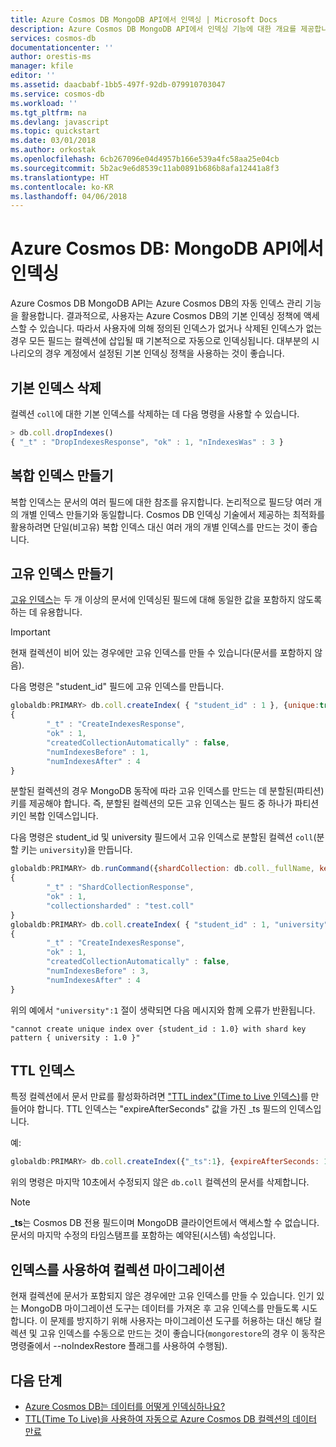 ```yaml
---
title: Azure Cosmos DB MongoDB API에서 인덱싱 | Microsoft Docs
description: Azure Cosmos DB MongoDB API에서 인덱싱 기능에 대한 개요를 제공합니다.
services: cosmos-db
documentationcenter: ''
author: orestis-ms
manager: kfile
editor: ''
ms.assetid: daacbabf-1bb5-497f-92db-079910703047
ms.service: cosmos-db
ms.workload: ''
ms.tgt_pltfrm: na
ms.devlang: javascript
ms.topic: quickstart
ms.date: 03/01/2018
ms.author: orkostak
ms.openlocfilehash: 6cb267096e04d4957b166e539a4fc58aa25e04cb
ms.sourcegitcommit: 5b2ac9e6d8539c11ab0891b686b8afa12441a8f3
ms.translationtype: HT
ms.contentlocale: ko-KR
ms.lasthandoff: 04/06/2018
---
```

# <a name="indexing-in-the-azure-cosmos-db-mongodb-api"></a>Azure Cosmos DB: MongoDB API에서 인덱싱

Azure Cosmos DB MongoDB API는 Azure Cosmos DB의 자동 인덱스 관리 기능을 활용합니다. 결과적으로, 사용자는 Azure Cosmos DB의 기본 인덱싱 정책에 액세스할 수 있습니다. 따라서 사용자에 의해 정의된 인덱스가 없거나 삭제된 인덱스가 없는 경우 모든 필드는 컬렉션에 삽입될 때 기본적으로 자동으로 인덱싱됩니다. 대부분의 시나리오의 경우 계정에서 설정된 기본 인덱싱 정책을 사용하는 것이 좋습니다.

## <a name="dropping-the-default-indexes"></a>기본 인덱스 삭제

컬렉션 ```coll```에 대한 기본 인덱스를 삭제하는 데 다음 명령을 사용할 수 있습니다.

```JavaScript
> db.coll.dropIndexes()
{ "_t" : "DropIndexesResponse", "ok" : 1, "nIndexesWas" : 3 }
```

## <a name="creating-compound-indexes"></a>복합 인덱스 만들기

복합 인덱스는 문서의 여러 필드에 대한 참조를 유지합니다. 논리적으로 필드당 여러 개의 개별 인덱스 만들기와 동일합니다. Cosmos DB 인덱싱 기술에서 제공하는 최적화를 활용하려면 단일(비고유) 복합 인덱스 대신 여러 개의 개별 인덱스를 만드는 것이 좋습니다.

## <a name="creating-unique-indexes"></a>고유 인덱스 만들기

[고유 인덱스](unique-keys.md)는 두 개 이상의 문서에 인덱싱된 필드에 대해 동일한 값을 포함하지 않도록 하는 데 유용합니다. 
>[!important] 
> 현재 컬렉션이 비어 있는 경우에만 고유 인덱스를 만들 수 있습니다(문서를 포함하지 않음). 

다음 명령은 "student_id" 필드에 고유 인덱스를 만듭니다.

```JavaScript
globaldb:PRIMARY> db.coll.createIndex( { "student_id" : 1 }, {unique:true} ) 
{
        "_t" : "CreateIndexesResponse",
        "ok" : 1,
        "createdCollectionAutomatically" : false,
        "numIndexesBefore" : 1,
        "numIndexesAfter" : 4
}
```

분할된 컬렉션의 경우 MongoDB 동작에 따라 고유 인덱스를 만드는 데 분할된(파티션) 키를 제공해야 합니다. 즉, 분할된 컬렉션의 모든 고유 인덱스는 필드 중 하나가 파티션 키인 복합 인덱스입니다.

다음 명령은 student_id 및 university 필드에서 고유 인덱스로 분할된 컬렉션 ```coll```(분할 키는 ```university```)을 만듭니다.

```JavaScript
globaldb:PRIMARY> db.runCommand({shardCollection: db.coll._fullName, key: { university: "hashed"}});
{
        "_t" : "ShardCollectionResponse",
        "ok" : 1,
        "collectionsharded" : "test.coll"
}
globaldb:PRIMARY> db.coll.createIndex( { "student_id" : 1, "university" : 1 }, {unique:true})
{
        "_t" : "CreateIndexesResponse",
        "ok" : 1,
        "createdCollectionAutomatically" : false,
        "numIndexesBefore" : 3,
        "numIndexesAfter" : 4
}
```

위의 예에서 ```"university":1``` 절이 생략되면 다음 메시지와 함께 오류가 반환됩니다.

```"cannot create unique index over {student_id : 1.0} with shard key pattern { university : 1.0 }"```

## <a name="ttl-indexes"></a>TTL 인덱스

특정 컬렉션에서 문서 만료를 활성화하려면 ["TTL index"(Time to Live 인덱스)](../cosmos-db/time-to-live.md)를 만들어야 합니다. TTL 인덱스는 "expireAfterSeconds" 값을 가진 _ts 필드의 인덱스입니다.
 
예:
```JavaScript
globaldb:PRIMARY> db.coll.createIndex({"_ts":1}, {expireAfterSeconds: 10})
```

위의 명령은 마지막 10초에서 수정되지 않은 ```db.coll``` 컬렉션의 문서를 삭제합니다. 
 
> [!NOTE]
> **_ts**는 Cosmos DB 전용 필드이며 MongoDB 클라이언트에서 액세스할 수 없습니다. 문서의 마지막 수정의 타임스탬프를 포함하는 예약된(시스템) 속성입니다.
>

## <a name="migrating-collections-with-indexes"></a>인덱스를 사용하여 컬렉션 마이그레이션

현재 컬렉션에 문서가 포함되지 않은 경우에만 고유 인덱스를 만들 수 있습니다. 인기 있는 MongoDB 마이그레이션 도구는 데이터를 가져온 후 고유 인덱스를 만들도록 시도합니다. 이 문제를 방지하기 위해 사용자는 마이그레이션 도구를 허용하는 대신 해당 컬렉션 및 고유 인덱스를 수동으로 만드는 것이 좋습니다(```mongorestore```의 경우 이 동작은 명령줄에서 --noIndexRestore 플래그를 사용하여 수행됨).

## <a name="next-steps"></a>다음 단계
* [Azure Cosmos DB는 데이터를 어떻게 인덱싱하나요?](../cosmos-db/indexing-policies.md)
* [TTL(Time To Live)을 사용하여 자동으로 Azure Cosmos DB 컬렉션의 데이터 만료](../cosmos-db/time-to-live.md)
